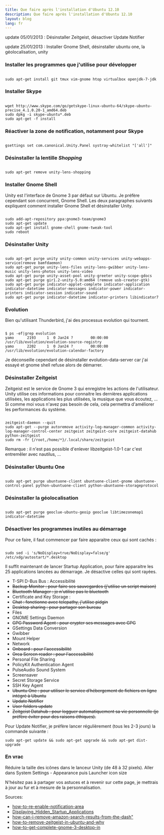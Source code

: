 ```yaml
---
title: Que faire après l'installation d'Ubuntu 12.10
description: Que faire après l'installation d'Ubuntu 12.10
layout: blog
lang: fr
---
```

update 05/01/2013 : Désinstaller Zeitgeist, désactiver Update Notifier

update 25/01/2013 : Installer Gnome Shell, désinstaller ubuntu one, la géolocalisation, unity

### Installer les programmes que j'utilise pour développer

```
 
sudo apt-get install git tmux vim-gnome htop virtualbox openjdk-7-jdk
```

### Installer Skype

```
 
wget http://www.skype.com/go/getskype-linux-ubuntu-64/skype-ubuntu-precise_4.1.0.20-1_amd64.deb
sudo dpkg -i skype-ubuntu*.deb
sudo apt-get -f install 
```

### Réactiver la zone de notification, notamment pour Skype

```
 
gsettings set com.canonical.Unity.Panel systray-whitelist "['all']"
```

### Désinstaller la lentille *Shopping*

```
 
sudo apt-get remove unity-lens-shopping
```

### Installer Gnome Shell

Unity est l'interface de Gnome 3 par défaut sur Ubuntu. Je préfère cependant son concurrent, Gnome
Shell. Les deux paragraphes suivants expliquent comment installer Gnome Shell et désinstaller Unity.

```
 
sudo add-apt-repository ppa:gnome3-team/gnome3
sudo apt-get update
sudo apt-get install gnome-shell gnome-tweak-tool
sudo reboot
```

### Désinstaller Unity

```
 
sudo apt-get purge unity unity-common unity-services unity-webapps-service(remove bamfdaemon)
sudo apt-get purge unity-lens-files unity-lens-gwibber unity-lens-music unity-lens-photos unity-lens-video
sudo apt-get purge unity-asset-pool unity-greeter unity-scope-gdocs
sudo apt-get purge gir1.2-unity-5.0:amd64 (remove usb-creator-gtk)
sudo apt-get purge indicator-applet-complete indicator-application indicator-datetime indicator-messages indicator-power indicator-printers indicator-session indicator-sound
sudo apt-get purge indicator-datetime indicator-printers libindicator7
```

### Evolution

Bien qu'utilisant Thunderbird, j'ai des processus evolution qui tournent.

```
 
$ ps -ef|grep evolution
yamo      2193     1  0 Jan24 ?        00:00:00 /usr/lib/evolution/evolution-source-registry
yamo      2202     1  0 Jan24 ?        00:00:00 /usr/lib/evolution/evolution-calendar-factory
```

Je déconseille cependant de désinstaller evolution-data-server car j'ai essayé et gnome shell refuse
alors de démarrer.

### Désinstaller Zeitgeist

Zeitgeist est le service de Gnome 3 qui enregistre les actions de l'utilisateur. Unity utilise ces
informations pour connaitre les dernières applications utilisées, les applications les plus
utilisées, la musique que vous écoutez, … Si comme moi vous n'avez pas besoin de cela, cela
permettra d'améliorer les performances du système.

```
 
zeitgeist-daemon --quit
sudo apt-get --purge autoremove activity-log-manager-common activity-log-manager-control-center zeitgeist zeitgeist-core zeitgeist-datahub python-zeitgeist
sudo rm -fr {/root,/home/*}/.local/share/zeitgeist
```

Remarque : il n'est pas possible d'enlever libzeitgeist-1.0-1 car c'est entremêler avec nautilus, …

### Désinstaller Ubuntu One

```
 
sudo apt-get purge ubuntuone-client ubuntuone-client-gnome ubuntuone-control-panel python-ubuntuone-client python-ubuntuone-storageprotocol
```

### Désinstaller la géolocalisation

```
 
sudo apt-get purge geoclue-ubuntu-geoip geoclue libtimezonemap1 indicator-datetime
```

### Désactiver les programmes inutiles au démarrage

Pour ce faire, il faut commencer par faire apparaitre ceux qui sont cachés :

```
 
sudo sed -i 's/NoDisplay=true/NoDisplay=false/g' /etc/xdg/autostart/*.desktop
```

Il suffit maintenant de lancer Startup Application, pour faire apparaitre les 25 applications
lancées au démarrage. Je désactive celles qui sont rayées.

-   T-SPI D-Bus Bus : Accessibilité
-   <span style="text-decoration: line-through;">Backup Monitor : pour faire ses sauvegardes
    (j'utilise un script maison)</span>
-   <span style="text-decoration: line-through;">Bluetooth Manager : je n'utilise pas le
    bluetooth</span>
-   Certificate and Key Storage :
-   <span style="text-decoration: line-through;">Chat : fonctionne avec telepathy, j'utilise
    pidgin</span>
-   <span style="text-decoration: line-through;">Desktop sharing : pour partager son bureau</span>
-   Files
-   GNOME Settings Daemon
-   <span style="text-decoration: line-through;">GPG Password Agent : pour crypter ses messages avec
    GPG</span>
-   GSettings Data Conversion
-   Gwibber
-   Mount Helper
-   Network
-   <span style="text-decoration: line-through;">Onboard : pour l'accessibilité</span>
-   <span style="text-decoration: line-through;">Orca Screen reader : pour l'accessibilité</span>
-   Personal File Sharing
-   PolicyKit Authentication Agent
-   PulseAudio Sound System
-   Screensaver
-   Secret Storage Service
-   SSH Key Agent
-   <span style="text-decoration: line-through;">Ubuntu One : pour utiliser le service d’hébergement
    de fichiers en ligne intégré à Ubuntu</span>
-   <span style="text-decoration: line-through;">Update Notifier</span>
-   <span style="text-decoration: line-through;">User folders update</span>
-   <span style="text-decoration: line-through;">Zeitgeist Datahub : pour logguer automatiquement sa
    vie personnelle (je préfère éviter pour des raisons éthiques).</span>

Pour Update Notifier, je préfère lancer régulièrement (tous les 2-3 jours) la commande suivante :

```
sudo apt-get update && sudo apt-get upgrade && sudo apt-get dist-upgrade
```

### En vrac

Réduire la taille des icônes dans le lanceur Unity (de 48 à 32 pixels). Aller dans System Settings -
Appearance puis Launcher icon size

N'hésitez pas à partager vos astuces et à revenir sur cette page, je mettrais à jour au fur et à
mesure de la personnalisation.

Sources:

-   [how-to-re-enable-notification-area](http://www.webupd8.org/2011/04/how-to-re-enable-notification-area.html)
-   [Displaying\_Hidden\_Startup\_Applications](https://help.ubuntu.com/community/ShowHiddenStartupApplications#Displaying_Hidden_Startup_Applications)
-   [how-can-i-remove-amazon-search-results-from-the-dash"](http://askubuntu.com/questions/192269/how-can-i-remove-amazon-search-results-from-the-dash)
-   [how-to-remove-zeitgeist-in-ubuntu-and-why](http://linuxaria.com/howto/how-to-remove-zeitgeist-in-ubuntu-and-why)
-   [how-to-get-complete-gnome-3-desktop-in](http://www.webupd8.org/2012/10/how-to-get-complete-gnome-3-desktop-in.html)

